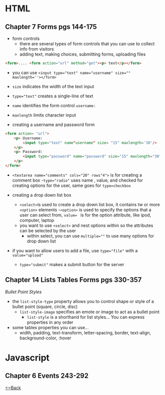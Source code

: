 # HTML 

## Chapter 7 Forms pgs 144-175
- form controls
    - there are several types of form controls that you can use to collect info from visitors
    - adding text, making choices, submitting forms, uploading files
```html
<form>.... <form action="url" method="get"><p> text</p></form>

```
- you can use `<input type="text" name="username" size="" maxlength=''></form>`

- `size` indicates the width of the text input
- `type="text"` creates a single-line of text
- `name` identifies the form control `username:       `
- `maxlength` limits character input

- creating a username and password form
```html
<form action= "url">
    <p> Username:
        <input type="text" name"username" size= "15" maxlength='30'/>
    </p>
    <p> Password:
        <input type="password" name="password" size="15" maxlength="30"/>
    </p>
</form>
```

- `<textarea name="comments" cols="20" rows"4">` is for creating a comment box
-`type="radio"` uses name , value, and checked for creating options for the user, same goes for `type=checkbox`

- creating a drop down list box
    - `<select>`is used to create a drop down list box, it contains tw or more `<option>` elements
    -`<option>` is used to specify the options that a user can select from, `value= ` is for the option attribute, like ipod, computer, laptop
    - you want to use `<select>` and nest options within so the attributes can be selected by the user
        - within select, you can use `multiple=""` to use many options for drop down list
- if you want to allow users to add a file, use `type="file"` with a `value="upload"`
    - `type="submit"` makes a submit button for the server

## Chapter 14 Lists Tables Forms pgs 330-357
*Bullet Point Styles*
- the `list-style-type` property allows you to control shape or style of a bullet point (square, circle, disc)
    - `list-style-image` specifies an emote or image to act as a bullet point
        - `list-style` is a shorthand for list styles... You can express properties in any order
- some tables properties you can use...
    - width, padding, text-transform, letter-spacing, border, text-align, background-color, :hover

# Javascript

## Chapter 6 Events 243-292



[<=Back](README.md)